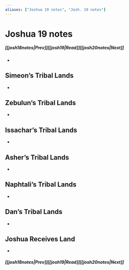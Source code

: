 ```yaml
---
aliases: ["Joshua 19 notes", "Josh. 19 notes"]
---
```

# Joshua 19 notes
##### <span class=arrow-left></span>[[josh18notes|Prev]]<span class=navigation-separator></span>[[josh19|Read]]<span class=navigation-separator></span>[[josh20notes|Next]]<span class=arrow-right></span>
- 
## Simeon’s Tribal Lands
- 
## Zebulun’s Tribal Lands
- 
## Issachar’s Tribal Lands
- 
## Asher’s Tribal Lands
- 
## Naphtali’s Tribal Lands
- 
## Dan’s Tribal Lands
- 
## Joshua Receives Land
- 
##### <span class=arrow-left></span>[[josh18notes|Prev]]<span class=navigation-separator></span>[[josh19|Read]]<span class=navigation-separator></span>[[josh20notes|Next]]<span class=arrow-right></span>